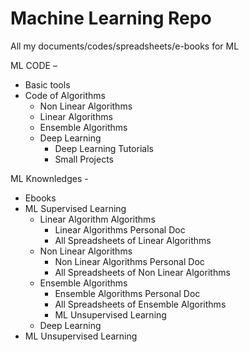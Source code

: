 # Machine Learning Repo
All my documents/codes/spreadsheets/e-books for ML

ML CODE – 
- Basic tools
- Code of Algorithms
	- Non Linear Algorithms
	- Linear Algorithms
	- Ensemble Algorithms
	- Deep Learning
		- Deep Learning Tutorials
		- Small Projects
		
ML Knownledges -
- Ebooks
- ML Supervised Learning
	- Linear Algorithm Algorithms
		- Linear Algorithms Personal Doc
		- All Spreadsheets of Linear Algorithms
	- Non Linear Algorithms
		- Non Linear Algorithms Personal Doc
		- All Spreadsheets of Non Linear Algorithms
	- Ensemble Algorithms
		- Ensemble Algorithms Personal Doc
		- All Spreadsheets of Ensemble Algorithms				
		- ML Unsupervised Learning
	- Deep Learning
- ML Unsupervised Learning
